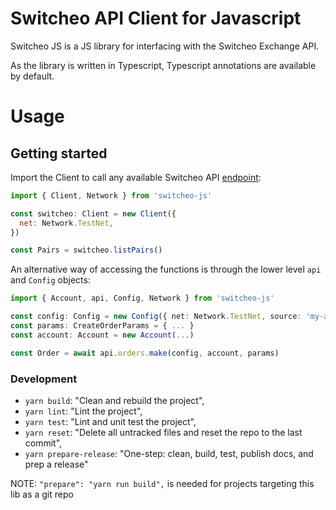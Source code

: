 # Switcheo API Client for Javascript

Switcheo JS is a JS library for interfacing with the Switcheo Exchange API.

As the library is written in Typescript, Typescript annotations are available by default.

# Usage

## Getting started

Import the Client to call any available Switcheo API [endpoint](https://docs.switcheo.network):

```js
import { Client, Network } from 'switcheo-js'

const switcheo: Client = new Client({
  net: Network.TestNet,
})

const Pairs = switcheo.listPairs()
```

An alternative way of accessing the functions is through the lower level `api` and `Config` objects:

```ts
import { Account, api, Config, Network } from 'switcheo-js'

const config: Config = new Config({ net: Network.TestNet, source: 'my-api' })
const params: CreateOrderParams = { ... }
const account: Account = new Account(...)

const Order = await api.orders.make(config, account, params)
```

### Development

- `yarn build`: "Clean and rebuild the project",
- `yarn lint`: "Lint the project",
- `yarn test`: "Lint and unit test the project",
- `yarn reset`: "Delete all untracked files and reset the repo to the last commit",
- `yarn prepare-release`: "One-step: clean, build, test, publish docs, and prep a release"

NOTE: `"prepare": "yarn run build",` is needed for projects targeting this lib as a git repo
